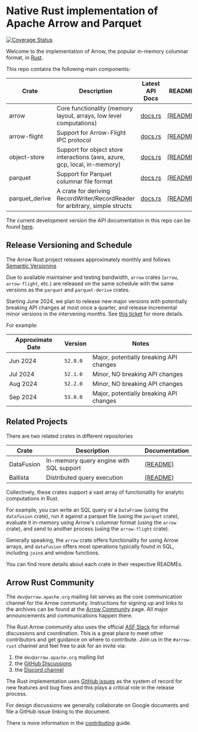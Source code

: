 <!---
  Licensed to the Apache Software Foundation (ASF) under one
  or more contributor license agreements.  See the NOTICE file
  distributed with this work for additional information
  regarding copyright ownership.  The ASF licenses this file
  to you under the Apache License, Version 2.0 (the
  "License"); you may not use this file except in compliance
  with the License.  You may obtain a copy of the License at

    http://www.apache.org/licenses/LICENSE-2.0

  Unless required by applicable law or agreed to in writing,
  software distributed under the License is distributed on an
  "AS IS" BASIS, WITHOUT WARRANTIES OR CONDITIONS OF ANY
  KIND, either express or implied.  See the License for the
  specific language governing permissions and limitations
  under the License.
-->

# Native Rust implementation of Apache Arrow and Parquet

[![Coverage Status](https://codecov.io/gh/apache/arrow-rs/rust/branch/master/graph/badge.svg)](https://codecov.io/gh/apache/arrow-rs?branch=master)

Welcome to the implementation of Arrow, the popular in-memory columnar format, in [Rust][rust].

This repo contains the following main components:

| Crate         | Description                                                                 | Latest API Docs                                 | README                           |
| ------------- | --------------------------------------------------------------------------- | ----------------------------------------------- | -------------------------------  |
| arrow         | Core functionality (memory layout, arrays, low level computations)          | [docs.rs](https://docs.rs/arrow/latest)         | [(README)][arrow-readme]         |
| arrow-flight  | Support for Arrow-Flight IPC protocol                                       | [docs.rs](https://docs.rs/arrow-flight/latest)  | [(README)][flight-readme]        |
| object-store  | Support for object store interactions (aws, azure, gcp, local, in-memory)   | [docs.rs](https://docs.rs/object_store/latest)  | [(README)][objectstore-readme]   |
| parquet       | Support for Parquet columnar file format                                    | [docs.rs](https://docs.rs/parquet/latest)       | [(README)][parquet-readme]       |
| parquet_derive| A crate for deriving RecordWriter/RecordReader for arbitrary, simple structs| [docs.rs](https://docs.rs/parquet-derive/latest)| [(README)][parquet-derive-readme]|

The current development version the API documentation in this repo can be found [here](https://arrow.apache.org/rust).

## Release Versioning and Schedule

The Arrow Rust project releases approximately monthly and follows [Semantic
Versioning](https://semver.org/).

Due to available maintainer and testing bandwidth, `arrow` crates (`arrow`,
`arrow-flight`, etc.) are released on the same schedule with the same versions
as the `parquet` and `parquet-derive` crates.

Starting June 2024, we plan to release new major versions with potentially
breaking API changes at most once a quarter, and release incremental minor versions in
the intervening months. See [this ticket] for more details.

For example:

| Approximate Date | Version  | Notes                                   |
| ---------------- | -------- | --------------------------------------- |
| Jun 2024         | `52.0.0` | Major, potentially breaking API changes |
| Jul 2024         | `52.1.0` | Minor, NO breaking API changes          |
| Aug 2024         | `52.2.0` | Minor, NO breaking API changes          |
| Sep 2024         | `53.0.0` | Major, potentially breaking API changes |

[this ticket]: https://github.com/apache/arrow-rs/issues/5368

## Related Projects

There are two related crates in different repositories

| Crate      | Description                             | Documentation                 |
| ---------- | --------------------------------------- | ----------------------------- |
| DataFusion | In-memory query engine with SQL support | [(README)][datafusion-readme] |
| Ballista   | Distributed query execution             | [(README)][ballista-readme]   |

Collectively, these crates support a vast array of functionality for analytic computations in Rust.

For example, you can write an SQL query or a `DataFrame` (using the `datafusion` crate), run it against a parquet file (using the `parquet` crate), evaluate it in-memory using Arrow's columnar format (using the `arrow` crate), and send to another process (using the `arrow-flight` crate).

Generally speaking, the `arrow` crate offers functionality for using Arrow arrays, and `datafusion` offers most operations typically found in SQL, including `join`s and window functions.

You can find more details about each crate in their respective READMEs.

## Arrow Rust Community

The `dev@arrow.apache.org` mailing list serves as the core communication channel for the Arrow community. Instructions for signing up and links to the archives can be found at the [Arrow Community](https://arrow.apache.org/community/) page. All major announcements and communications happen there.

The Rust Arrow community also uses the official [ASF Slack](https://s.apache.org/slack-invite) for informal discussions and coordination. This is
a great place to meet other contributors and get guidance on where to contribute. Join us in the `#arrow-rust` channel and feel free to ask for an invite via:

1. the `dev@arrow.apache.org` mailing list
2. the [GitHub Discussions][discussions]
3. the [Discord channel](https://discord.gg/YAb2TdazKQ)

The Rust implementation uses [GitHub issues][issues] as the system of record for new features and bug fixes and
this plays a critical role in the release process.

For design discussions we generally collaborate on Google documents and file a GitHub issue linking to the document.

There is more information in the [contributing] guide.

[rust]: https://www.rust-lang.org/
[arrow-readme]: arrow/README.md
[contributing]: CONTRIBUTING.md
[parquet-readme]: parquet/README.md
[flight-readme]: arrow-flight/README.md
[datafusion-readme]: https://github.com/apache/arrow-datafusion/blob/main/README.md
[ballista-readme]: https://github.com/apache/arrow-ballista/blob/main/README.md
[objectstore-readme]: object_store/README.md
[parquet-derive-readme]: parquet_derive/README.md
[issues]: https://github.com/apache/arrow-rs/issues
[discussions]: https://github.com/apache/arrow-rs/discussions
